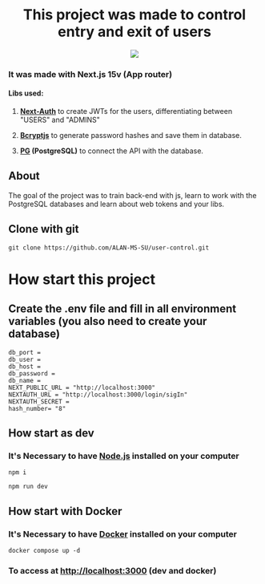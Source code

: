 <h1 align="center">This project was made to control entry and exit of users</h1>
<p align="center"><img src="https://github.com/user-attachments/assets/198006db-b0e3-4f1f-b811-7b8562b590f5"></p>
<h3>It was made with Next.js 15v (App router)</h3>
<h4>Libs used: </h4>
<ol>
  <li><p><strong><a href="https://next-auth.js.org/">Next-Auth</a></strong> to create JWTs for the users, differentiating between "USERS" and "ADMINS"</p></li>
  <li><p><strong><a href="https://www.npmjs.com/package/bcryptjs">Bcryptjs</a></strong> to generate password hashes and save them in database.</p></li>
  <li><p><strong><a href="https://node-postgres.com">PG</a> (PostgreSQL)</strong> to connect the API with the database.</p></li>
</ol>


<h2>About</h2>
<p>The goal of the project was to train back-end with js, learn to work with the PostgreSQL databases and learn about web tokens and your libs.</p>
<h2>Clone with git</h2>
<pre><code>git clone https://github.com/ALAN-MS-SU/user-control.git</code></pre>
<h1>How start this project</h1>
<h2>Create the .env file and fill in all environment variables (you also need to create your database)</h2>
<pre><code>db_port = 
db_user = 
db_host = 
db_password = 
db_name = 
NEXT_PUBLIC_URL = "http://localhost:3000"
NEXTAUTH_URL = "http://localhost:3000/login/sigIn"
NEXTAUTH_SECRET = 
hash_number= "8"</code></pre>
<h2>How start as dev</h2>
<h3>It's Necessary to have <a href="https://nodejs.org/pt">Node.js</a> installed on your computer</h3>
<pre><code>npm i</code></pre>
<pre><code>npm run dev</code></pre>
<h2>How start with Docker</h2>
<h3>It's Necessary to have <a href="https://www.docker.com/">Docker</a> installed on your computer</h3>
<pre><code>docker compose up -d</code></pre>
<h3>To access at <a href="http://localhost:3000">http://localhost:3000</a> (dev and docker)</h3>
